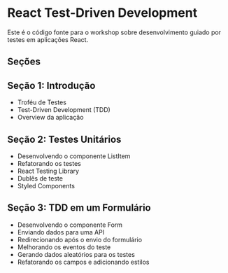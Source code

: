 # React Test-Driven Development

Este é o código fonte para o workshop sobre desenvolvimento guiado por testes em aplicações React.

## Seções

## Seção 1: Introdução

- Troféu de Testes
- Test-Driven Development (TDD)
- Overview da aplicação

## Seção 2: Testes Unitários

- Desenvolvendo o componente ListItem
- Refatorando os testes
- React Testing Library
- Dublês de teste
- Styled Components

## Seção 3: TDD em um Formulário

- Desenvolvendo o componente Form
- Enviando dados para uma API
- Redirecionando após o envio do formulário
- Melhorando os eventos do teste
- Gerando dados aleatórios para os testes
- Refatorando os campos e adicionando estilos
